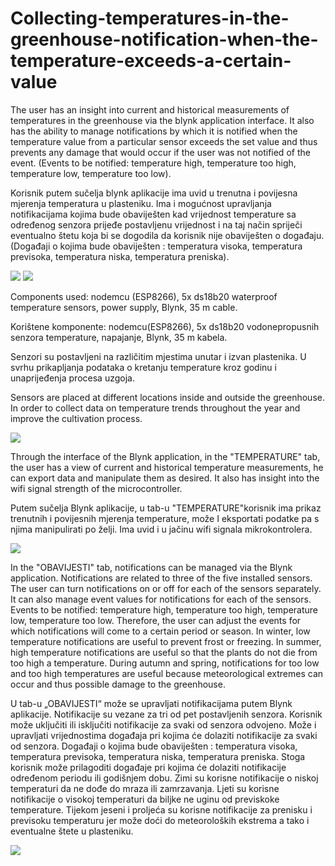 # Collecting-temperatures-in-the-greenhouse-notification-when-the-temperature-exceeds-a-certain-value

The user has an insight into current and historical measurements of temperatures in the greenhouse via the blynk application interface. It also has the ability to manage notifications by which it is notified when the temperature value from a particular sensor exceeds the set value and thus prevents any damage that would occur if the user was not notified of the event. (Events to be notified: temperature high, temperature too high, temperature low, temperature too low).

Korisnik putem sučelja blynk aplikacije ima uvid u trenutna i povijesna mjerenja temperatura u plasteniku. Ima i mogućnost upravljanja notifikacijama kojima bude obaviješten  kad vrijednost temperature sa određenog senzora prijeđe postavljenu vrijednost i na taj način spriječi eventualno štetu koja bi se dogodila da korisnik nije obaviješten o događaju. (Događaji o kojima bude obaviješten : temperatura visoka, temperatura previsoka, temperatura niska, temperatura preniska).

![](Images/Slika%20(6).jpg)
![](Images/Slika%20(8).jpg)

Components used: nodemcu (ESP8266), 5x ds18b20 waterproof temperature sensors, power supply, Blynk, 35 m cable.

Korištene komponente: nodemcu(ESP8266), 5x ds18b20 vodonepropusnih senzora temperature, napajanje, Blynk, 35 m kabela.

Senzori su postavljeni na različitim mjestima unutar i izvan plastenika. U svrhu prikapljanja podataka o kretanju temperature kroz godinu i unaprijeđenja procesa uzgoja. 

Sensors are placed at different locations inside and outside the greenhouse. In order to collect data on temperature trends throughout the year and improve the cultivation process.

![](Images/Slika%20(7).jpg)

Through the interface of the Blynk application, in the "TEMPERATURE" tab, the user has a view of current and historical temperature measurements, he can export data and manipulate them as desired. It also has insight into the wifi signal strength of the microcontroller.

Putem sučelja Blynk aplikacije, u tab-u "TEMPERATURE"korisnik ima prikaz trenutnih i povijesnih mjerenja temperature, može I eksportati podatke pa s njima manipulirati po želji. Ima uvid i u jačinu wifi signala mikrokontrolera. 

![](Images/Untitled2.png)

In the "OBAVIJESTI" tab, notifications can be managed via the Blynk application. Notifications are related to three of the five installed sensors. The user can turn notifications on or off for each of the sensors separately. It can also manage event values for notifications for each of the sensors. Events to be notified: temperature high, temperature too high, temperature low, temperature too low. Therefore, the user can adjust the events for which notifications will come to a certain period or season. In winter, low temperature notifications are useful to prevent frost or freezing. In summer, high temperature notifications are useful so that the plants do not die from too high a temperature. During autumn and spring, notifications for too low and too high temperatures are useful because meteorological extremes can occur and thus possible damage to the greenhouse.

U tab-u „OBAVIJESTI“ može se upravljati notifikacijama putem Blynk aplikacije. Notifikacije su vezane za tri od pet postavljenih senzora. Korisnik može uključiti ili isključiti notifikacije za svaki od senzora odvojeno. Može i upravljati vrijednostima događaja pri kojima će dolaziti  notifikacije za svaki od senzora.  Događaji o kojima bude obaviješten : temperatura visoka, temperatura previsoka, temperatura niska, temperatura preniska.  Stoga korisnik može prilagoditi događaje pri kojima će dolaziti notifikacije određenom periodu ili godišnjem dobu. Zimi su korisne notifikacije o niskoj temperaturi da ne dođe do mraza ili zamrzavanja. Ljeti su korisne notifikacije o visokoj temperaturi da biljke ne uginu od previskoke temperature. Tijekom jeseni i proljeća su korisne notifikacije za prenisku i previsoku temperaturu jer može doći do meteoroloških ekstrema a tako i eventualne štete u plasteniku. 

![](Images/Untitled1.png)


